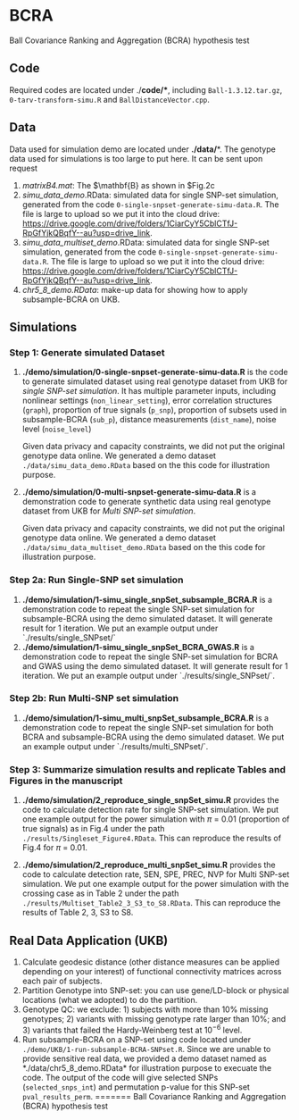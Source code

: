 # BCRA

Ball Covariance Ranking and Aggregation (BCRA) hypothesis test

## Code

Required codes are located under ./**code/\***, including `Ball-1.3.12.tar.gz`, `0-tarv-transform-simu.R` and `BallDistanceVector.cpp`.

## Data

Data used for simulation demo are located under **./data/**\*. The genotype data used for simulations is too large to put here. It can be sent upon request

1)  *matrixB4.mat*: The \$\mathbf{B} as shown in \$Fig.2c
2)  *simu_data_demo*.RData: simulated data for single SNP-set simulation, generated from the code `0-single-snpset-generate-simu-data.R`. The file is large to upload so we put it into the cloud drive: https://drive.google.com/drive/folders/1CiarCyY5CblCTfJ-RpGfYjkQBqfY--au?usp=drive_link. 
3)  *simu_data_multiset_demo*.RData: simulated data for single SNP-set simulation, generated from the code `0-single-snpset-generate-simu-data.R`. The file is large to upload so we put it into the cloud drive: https://drive.google.com/drive/folders/1CiarCyY5CblCTfJ-RpGfYjkQBqfY--au?usp=drive_link.
4)  *chr5_8_demo.RData*: make-up data for showing how to apply subsample-BCRA on UKB.

## Simulations 

### Step 1: Generate simulated Dataset

1.  **./demo/simulation/0-single-snpset-generate-simu-data.R** is the code to generate simulated dataset using real genotype dataset from UKB for *single SNP-set simulation*. It has multiple parameter inputs, including nonlinear settings (`non_linear_setting`), error correlation structures (`graph`), proportion of true signals (`p_snp`), proportion of subsets used in subsample-BCRA (`sub_p`), distance measurements (`dist_name`), noise level (`noise_level`)

    Given data privacy and capacity constraints, we did not put the original genotype data online. We generated a demo dataset `./data/simu_data_demo.RData` based on the this code for illustration purpose.

2.  **./demo/simulation/0-multi-snpset-generate-simu-data.R** is a demonstration code to generate synthetic data using real genotype dataset from UKB for *Multi SNP-set simulation*.

    Given data privacy and capacity constraints, we did not put the original genotype data online. We generated a demo dataset `./data/simu_data_multiset_demo.RData` based on the this code for illustration purpose.

### Step 2a: Run Single-SNP set simulation

1.  **./demo/simulation/1-simu_single_snpSet_subsample_BCRA.R** is a demonstration code to repeat the single SNP-set simulation for subsample-BCRA using the demo simulated dataset. It will generate result for 1 iteration. We put an example output under \`./results/single_SNPset/\`
2.  **./demo/simulation/1-simu_single_snpSet_BCRA_GWAS.R** is a demonstration code to repeat the single SNP-set simulation for BCRA and GWAS using the demo simulated dataset. It will generate result for 1 iteration. We put an example output under \`./results/single_SNPset/\`.

### Step 2b: Run Multi-SNP set simulation

1.  **./demo/simulation/1-simu_multi_snpSet_subsample_BCRA.R** is a demonstration code to repeat the single SNP-set simulation for both BCRA and subsample-BCRA using the demo simulated dataset. We put an example output under \`./results/multi_SNPset/\`.

### Step 3: Summarize simulation results and replicate Tables and Figures in the manuscript

1.  **./demo/simulation/2_reproduce_single_snpSet_simu.R** provides the code to calculate detection rate for single SNP-set simulation. We put one example output for the power simulation with $\pi$ = 0.01 (proportion of true signals) as in Fig.4 under the path `./results/Singleset_Figure4.RData`. This can reproduce the results of Fig.4 for $\pi$ = 0.01.

2.  **./demo/simulation/2_reproduce_multi_snpSet_simu.R** provides the code to calculate detection rate, SEN, SPE, PREC, NVP for Multi SNP-set simulation. We put one example output for the power simulation with the crossing case as in Table 2 under the path `./results/Multiset_Table2_3_S3_to_S8.RData`. This can reproduce the results of Table 2, 3, S3 to S8.

## Real Data Application (UKB)

1.  Calculate geodesic distance (other distance measures can be applied depending on your interest) of functional connectivity matrices across each pair of subjects.
2.  Partition Genotype into SNP-set: you can use gene/LD-block or physical locations (what we adopted) to do the partition.
3.  Genotype QC: we exclude: 1) subjects with more than 10% missing genotypes; 2) variants with missing genotype rate larger than 10%; and 3) variants that failed the Hardy-Weinberg test at $10^{-6}$ level.
4.  Run subsample-BCRA on a SNP-set using code located under `./demo/UKB/1-run-subsample-BCRA-SNPset.R`. Since we are unable to provide sensitive real data, we provided a demo dataset named as \*./data/chr5_8_demo.RData\* for illustration purpose to execuate the code. The output of the code will give selected SNPs (`selected_snps_int`) and permutation p-value for this SNP-set `pval_results_perm`.
=======
Ball Covariance Ranking and Aggregation (BCRA) hypothesis test
